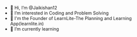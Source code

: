 - 👋 Hi, I’m @Jaikishan12
- 👀 I’m interested in Coding and Problem Solving
- 👀 I'm the Founder of LearnLite-The Planning and Learning App(learnlite.in)
- 🌱 I’m currently learning 

<!---
Jaikishan12/Jaikishan12 is a ✨ special ✨ repository because its `README.md` (this file) appears on your GitHub profile.
You can click the Preview link to take a look at your changes.
--->
